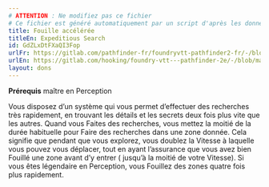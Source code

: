 ```yaml
---
# ATTENTION : Ne modifiez pas ce fichier
# Ce fichier est généré automatiquement par un script d'après les données du module Foundry VTT officiel et de sa traduction
title: Fouille accélérée
titleEn: Expeditious Search
id: GdZLxDtFXaQI3Fop
urlFr: https://gitlab.com/pathfinder-fr/foundryvtt-pathfinder2-fr/-/blob/master/data/feats/GdZLxDtFXaQI3Fop.htm
urlEn: https://gitlab.com/hooking/foundry-vtt---pathfinder-2e/-/blob/master/packs/data/feats.db/expeditious-search.json
layout: dons
---
```

**Prérequis** maître en Perception

Vous disposez d’un système qui vous permet d’effectuer des recherches très rapidement, en trouvant les détails et les secrets deux fois plus vite que les autres. Quand vous Faites des recherches, vous mettez la moitié de la durée habituelle pour Faire des recherches dans une zone donnée. Cela signifie que pendant que vous explorez, vous doublez la Vitesse à laquelle vous pouvez vous déplacer, tout en ayant l’assurance que vous avez bien Fouillé une zone avant d’y entrer ( jusqu’à la moitié de votre Vitesse). Si vous êtes légendaire en Perception, vous Fouillez des zones quatre fois plus rapidement.
